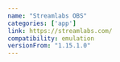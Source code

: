 ```yaml
---
name: "Streamlabs OBS"
categories: ['app']
link: https://streamlabs.com/
compatibility: emulation
versionFrom: "1.15.1.0"
---
```



